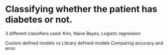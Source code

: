 <h1>Classifying whether the patient has diabetes or not.</h1>

3 different classifiers used.
Knn, Naive Bayes, Logistic regression 

Custom defined models vs Library defined models
Comparing accuracy and error.
